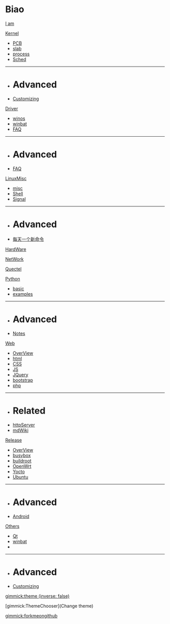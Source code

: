 # Biao

[I am](index.md)


[Kernel]()

  * [PCB](Kernel/PCB.md)
  * [slab](Kernel/slab.md)
  * [process](Kernel/process.md)
  * [Sched](Kernel/Sched.md)
  - - - -
  * # Advanced
  * [Customizing](customizing.md)


[Driver]()

  * [winos](Driver/winos.md)
  * [winbat](Driver/winbat.md)
  * [FAQ](Driver/.md)
  - - - -
  * # Advanced
  * [FAQ](Driver.md)

[LinuxMisc]()

  * [misc](MISC/misc.md)
  * [Shell](MISC/linuxshell.md)
  * [Signal](MISC/Signal.md)
  - - - -
  * # Advanced
  * [每天一个新命令](MISC/everydataCMD.md)


[HardWare](hd.md)

[NetWork](network.md)

[Quectel](quectel.md)

[Python]()

  * [basic](Python/pybasic.md)
  * [examples](Python/useful_example.md)
  - - - -
  * # Advanced
  * [Notes](Notes.md)


[Web]()

  * [OverView](Web/OverView.md)
  * [html](Web/HTML.md)
  * [CSS](Web/CSS.md)
  * [JS](Web/JS.md)
  * [JQuery](Web/JQuery.md)
  * [bootstrap](Web/BootStrap.md)
  * [php](Web/PHP.md)
  - - - -
  * # Related
  * [httpServer](Web/pyHttpServer.md)
  * [mdWiki](Web/mdWiki.md)

[Release]()

  * [OverView](LinuxRelease/OverView.md)
  * [busybox](LinuxRelease/busybox.md)
  * [buildroot](LinuxRelease/buildroot.md)
  * [OpenWrt](LinuxRelease/OpenWrt.md)
  * [Yocto](LinuxRelease/Yocto.md)
  * [Ubuntu](LinuxRelease/Ubuntu.md)
  - - - -
  * # Advanced
  * [Android](NLinuxRelease/Android.md)


[Others]()

  * [Qt](Others/Qt.md)
  * [winbat](Others/winbat.md)
  * [](Others/)
  - - - -
  * # Advanced
  * [Customizing](customizing.md)

[gimmick:theme (inverse: false)](spacelab)

[gimmick:ThemeChooser](Change theme)

[gimmick:forkmeongithub](http://github.com/QuectelWB/myStudy/)

<!-- counter pixel for counting visitors -->
<!-- <img src="http://stats.markdown.io/mdwiki_info.gif" style="display:none;"/> -->

<script>
$(document).ready(function() {
  $.md.stage('all_ready').subscribe(function (done) {
    var warning="";
    warning+="ATTENTION: This is the unstable MDwiki website. For documentation of the latest stable ";
    warning+="MDwiki please see <a href='http://www.mdwiki.info'>the stable documentation.</a>";

    $('#md-content').prepend($('<div class="alert alert-danger">' + warning + '</div>'));
    done();
  });
});
</script>

<script type="text/javascript">

  var _gaq = _gaq || [];
  _gaq.push(['_setAccount', 'UA-44627253-1']);
  _gaq.push(['_trackPageview']);

  (function() {
    var ga = document.createElement('script'); ga.type = 'text/javascript'; ga.async = true;
    ga.src = ('https:' == document.location.protocol ? 'https://ssl' : 'http://www') + '.google-analytics.com/ga.js';
    var s = document.getElementsByTagName('script')[0]; s.parentNode.insertBefore(ga, s);
  })();

</script>

